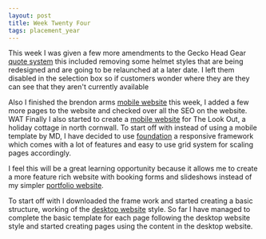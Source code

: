 ```yaml
---
layout: post
title: Week Twenty Four
tags: placement_year
---
```


This week I was given a few more amendments to the Gecko Head Gear [quote system](http://geckoheadgear.com/contact/quote) this included removing some helmet styles that are being redesigned and are going to be relaunched at a later date. I left them disabled in the selection box so if customers wonder where they are they can see that they aren't currently available

Also I finished the brendon arms [mobile website](http://brendonarms.co.uk) this week, I added a few more pages to the website and checked over all the SEO on the website.
WAT
Finally I also started to create a [mobile website](http://m.thelookoutincornwall.co.uk/FOUNDATION-MOBILESITE-BACKUP/) for The Look Out, a holiday cottage in north cornwall. To start off with instead of using a mobile template by MD, I have decided to use [foundation](http://foundation.zurb.com) a responsive framework which comes with a lot of features and easy to use grid system for scaling pages accordingly.

I feel this will be a great learning opportunity because it allows me to create a more feature rich website with booking forms and slideshows instead of my simpler [portfolio website](http://heybenshort.co.uk).

To start off with I downloaded the frame work and started creating a basic structure, working of the [desktop website](http://thelookoutincornwall.co.uk/) style. So far I have managed to complete the basic template for each page following the desktop website style and started creating pages using the content in the desktop website.